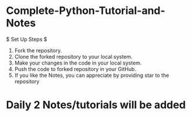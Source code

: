 # Complete-Python-Tutorial-and-Notes

$ Set Up Steps $

1. Fork the repository.
2. Clone the forked repository to your local system.
3. Make your changes in the code in your local system.
4. Push the code to forked repository in your GitHub.
5. If you like the Notes, you can appreciate by providing star to the repository

# Daily 2 Notes/tutorials will be added

